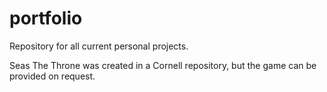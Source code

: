 # portfolio
Repository for all current personal projects.

Seas The Throne was created in a Cornell repository, but the game can be provided on request.

